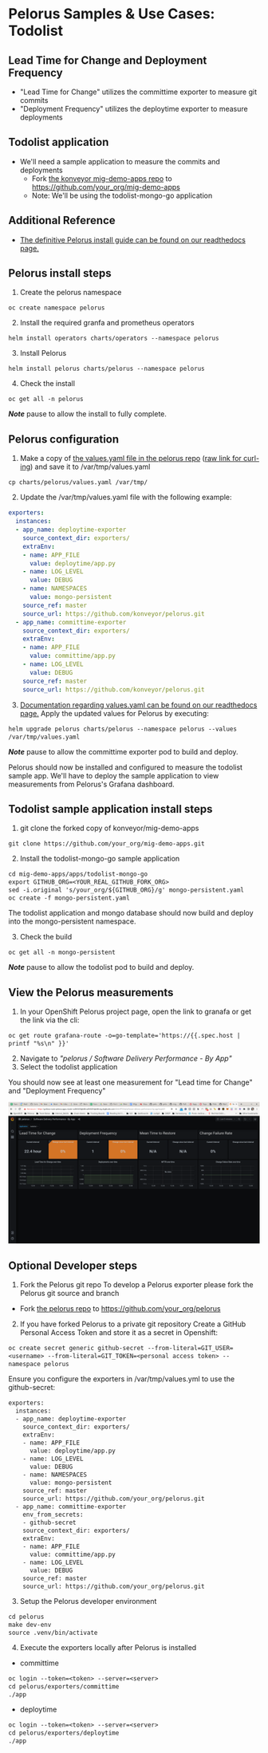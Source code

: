 # Pelorus Samples & Use Cases: Todolist

## Lead Time for Change and Deployment Frequency

* "Lead Time for Change" utilizes the committime exporter to measure git commits
* "Deployment Frequency" utilizes the deploytime exporter to measure deployments

## Todolist application
* We'll need a sample application to measure the commits and deployments
  *  Fork [the konveyor mig-demo-apps repo](https://github.com/konveyor/mig-demo-apps) to https://github.com/your_org/mig-demo-apps
  * Note: We'll be using the todolist-mongo-go application

## Additional Reference
* [The definitive Pelorus install guide can be found on our readthedocs page.](https://pelorus.readthedocs.io/en/latest/Install/)

## Pelorus install steps
1. Create the pelorus namespace
```
oc create namespace pelorus
```
2. Install the required granfa and prometheus operators
```
helm install operators charts/operators --namespace pelorus
```
3. Install Pelorus
```
helm install pelorus charts/pelorus --namespace pelorus
```
4. Check the install
```
oc get all -n pelorus
```
***Note*** pause to allow the install to fully complete.

## Pelorus configuration
1. Make a copy of [the values.yaml file in the pelorus repo](https://github.com/konveyor/pelorus/blob/master/charts/pelorus/values.yaml) ([raw link for curl-ing](https://raw.githubusercontent.com/konveyor/pelorus/master/charts/pelorus/values.yaml)) and save it to /var/tmp/values.yaml
```
cp charts/pelorus/values.yaml /var/tmp/
```
2. Update the /var/tmp/values.yaml file with the following example:
```yaml
exporters:
  instances:
  - app_name: deploytime-exporter
    source_context_dir: exporters/
    extraEnv:
    - name: APP_FILE
      value: deploytime/app.py
    - name: LOG_LEVEL
      value: DEBUG
    - name: NAMESPACES
      value: mongo-persistent
    source_ref: master
    source_url: https://github.com/konveyor/pelorus.git
  - app_name: committime-exporter
    source_context_dir: exporters/
    extraEnv:
    - name: APP_FILE
      value: committime/app.py
    - name: LOG_LEVEL
      value: DEBUG
    source_ref: master
    source_url: https://github.com/konveyor/pelorus.git
```
3. [Documentation regarding values.yaml can be found on our readthedocs page.](https://pelorus.readthedocs.io/en/latest/Configuration/)
  Apply the updated values for Pelorus by executing:
```
helm upgrade pelorus charts/pelorus --namespace pelorus --values /var/tmp/values.yaml
```
***Note*** pause to allow the committime exporter pod to build and deploy.

Pelorus should now be installed and configured to measure the todolist sample app. We'll have to deploy the sample application to view measurements from Pelorus's Grafana dashboard.

## Todolist sample application install steps

1. git clone the forked copy of konveyor/mig-demo-apps
```
git clone https://github.com/your_org/mig-demo-apps.git
```
2. Install the todolist-mongo-go sample application
```
cd mig-demo-apps/apps/todolist-mongo-go
export GITHUB_ORG=<YOUR_REAL_GITHUB_FORK_ORG>
sed -i.original 's/your_org/${GITHUB_ORG}/g' mongo-persistent.yaml
oc create -f mongo-persistent.yaml
```

The todolist application and mongo database should now build and deploy into the mongo-persistent namespace.

3. Check the build
```
oc get all -n mongo-persistent
```
***Note*** pause to allow the todolist pod to build and deploy.

## View the Pelorus measurements

1. In your OpenShift Pelorus project page, open the link to granafa or get the link via the cli:
```
oc get route grafana-route -o=go-template='https://{{.spec.host | printf "%s\n" }}'
```
2. Navigate to *"pelorus / Software Delivery Performance - By App"*
3. Select the todolist application

You should now see at least one measurement for "Lead time for Change" and "Deployment Frequency"

![gnome-shell-screenshot-3zh4l2](images/165596818-adc2469e-b3a6-4841-883f-e5018095801f.png)




## Optional Developer steps

1. Fork the Pelorus git repo
To develop a Pelorus exporter please fork the Pelorus git source and branch
  * Fork [the pelorus repo](https://github.com/konveyor/pelorus) to https://github.com/your_org/pelorus

2. If you have forked Pelorus to a private git repository
Create a GitHub Personal Access Token and store it as a secret in Openshift:
```
oc create secret generic github-secret --from-literal=GIT_USER=<username> --from-literal=GIT_TOKEN=<personal access token> --namespace pelorus
```

Ensure you configure the exporters in /var/tmp/values.yml to use the github-secret:
```
exporters:
  instances:
  - app_name: deploytime-exporter
    source_context_dir: exporters/
    extraEnv:
    - name: APP_FILE
      value: deploytime/app.py
    - name: LOG_LEVEL
      value: DEBUG
    - name: NAMESPACES
      value: mongo-persistent
    source_ref: master
    source_url: https://github.com/your_org/pelorus.git
  - app_name: committime-exporter
    env_from_secrets:
    - github-secret
    source_context_dir: exporters/
    extraEnv:
    - name: APP_FILE
      value: committime/app.py
    - name: LOG_LEVEL
      value: DEBUG
    source_ref: master
    source_url: https://github.com/your_org/pelorus.git
```

3. Setup the Pelorus developer environment
```
cd pelorus
make dev-env
source .venv/bin/activate
```

4. Execute the exporters locally after Pelorus is installed
* committime
```
oc login --token=<token> --server=<server>
cd pelorus/exporters/committime
./app
```
* deploytime
```
oc login --token=<token> --server=<server>
cd pelorus/exporters/deploytime
./app
```





